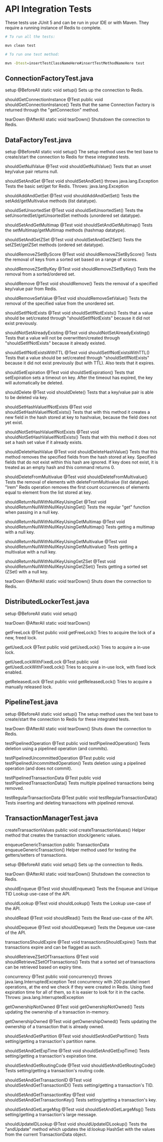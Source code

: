 # API Integration Tests

These tests use JUnit 5 and can be run in your IDE or with Maven.
They require a running instance of Redis to complete.

```sh
# To run all the tests:

mvn clean test

# To run one test method:

mvn -Dtest=insertTestClassNameHere#insertTestMethodNameHere test
```

## ConnectionFactoryTest.java

setup
@BeforeAll static void setup()
Sets up the connection to Redis.

shouldGetConnectionInstance
@Test public void shouldGetConnectionInstance()
Tests that the same Connection Factory is returned through the "getConnection" method.

tearDown
@AfterAll static void tearDown()
Shutsdown the connection to Redis.

## DataFactoryTest.java

setup
@BeforeAll static void setup()
The setup method uses the test base to create/start the connection to Redis for these integrated tests.

shouldGetNullValue
@Test void shouldGetNullValue()
Tests that an unset key/value pair returns null.

shouldSetAndGet
@Test void shouldSetAndGet() throws java.lang.Exception
Tests the basic set/get for Redis.
Throws:
java.lang.Exception

shouldAddAndGetSet
@Test void shouldAddAndGetSet()
Tests the setAdd/getMultivalue methods (list datatype).

shouldSetUnsortedSet
@Test void shouldSetUnsortedSet()
Tests the setUnsortedSet/getUnsortedSet methods (unordered set datatype).

shouldSetAndGetMultimap
@Test void shouldSetAndGetMultimap()
Tests the setMultimap/getMultimap methods (hashmap datatype).

shouldSetAndGetZSet
@Test void shouldSetAndGetZSet()
Tests the setZSet/getZSet methods (ordered set datatype).

shouldRemoveZSetByScore
@Test void shouldRemoveZSetByScore()
Tests the removal of keys from a sorted set based on a range of scores.

shouldRemoveZSetByKey
@Test void shouldRemoveZSetByKey()
Tests the removal from a sorted/ordered set.

shouldRemove
@Test void shouldRemove()
Tests the removal of a specified key/value pair from Redis.

shouldRemoveSetValue
@Test void shouldRemoveSetValue()
Tests the removal of the specified value from the unordered set.

shouldSetIfNotExists
@Test void shouldSetIfNotExists()
Tests that a value should be set/created through "shouldSetIfNotExists" because it did not exist previously.

shouldNotSetAlreadyExisting
@Test void shouldNotSetAlreadyExisting()
Tests that a value will not be overwritten/created through "shouldSetIfNotExists" because it already existed.

shouldSetIfNotExistsWithTTL
@Test void shouldSetIfNotExistsWithTTL()
Tests that a value should be set/created through "shouldSetIfNotExists" because it did not exist previously (but with TTL). Also tests that it expires.

shouldSetExpiration
@Test void shouldSetExpiration()
Tests that setExpiration sets a timeout on key. After the timeout has expired, the key will automatically be deleted.

shouldDelete
@Test void shouldDelete()
Tests that a key/value pair is able to be deleted via key.

shouldSetHashValueIfNotExists
@Test void shouldSetHashValueIfNotExists()
Tests that with this method it creates a new field in the hash stored at key to hashvalue, because the field does not yet exist.

shouldNotSetHashValueIfNotExists
@Test void shouldNotSetHashValueIfNotExists()
Tests that with this method it does not set a hash set value if it already exists.

shouldDeleteHashValue
@Test void shouldDeleteHashValue()
Tests that this method removes the specified fields from the hash stored at key. Specified fields that do not exist within this hash are ignored. If key does not exist, it is treated as an empty hash and this command returns 0.

shouldDeleteFromMultivalue
@Test void shouldDeleteFromMultivalue()
Tests the removal of elements with deleteFromMultivalue (list datatype). "lrem" Redis operation removes the first count occurrences of elements equal to element from the list stored at key.

shouldReturnNullWithNullKeyUsingGet
@Test void shouldReturnNullWithNullKeyUsingGet()
Tests the regular "get" function when passing in a null key.

shouldReturnNullWithNullKeyUsingGetMultimap
@Test void shouldReturnNullWithNullKeyUsingGetMultimap()
Tests getting a multimap with a null key.

shouldReturnNullWithNullKeyUsingGetMultivalue
@Test void shouldReturnNullWithNullKeyUsingGetMultivalue()
Tests getting a multivalue with a null key.

shouldReturnNullWithNullKeyUsingGetZSet
@Test void shouldReturnNullWithNullKeyUsingGetZSet()
Tests getting a sorted set (ZSet) with a null key.

tearDown
@AfterAll static void tearDown()
Shuts down the connection to Redis.

## DistributedLockerTest.java

setup
@BeforeAll static void setup()

tearDown
@AfterAll static void tearDown()

getFreeLock
@Test public void getFreeLock()
Tries to acquire the lock of a new, freed lock.

getUsedLock
@Test public void getUsedLock()
Tries to acquire a in-use lock.

getUsedLockWithFixedLock
@Test public void getUsedLockWithFixedLock()
Tries to acquire a in-use lock, with fixed lock enabled.

getReleasedLock
@Test public void getReleasedLock()
Tries to acquire a manually released lock.

## PipelineTest.java

setup
@BeforeAll static void setup()
The setup method uses the test base to create/start the connection to Redis for these integrated tests.

tearDown
@AfterAll static void tearDown()
Shuts down the connection to Redis.

testPipelinedOperation
@Test public void testPipelinedOperation()
Tests deletion using a pipelined operation (and commits).

testPipelinedUncommittedOperation
@Test public void testPipelinedUncommittedOperation()
Tests deletion using a pipelined operation (and does not commit).

testPipelinedTransactionData
@Test public void testPipelinedTransactionData()
Tests multiple pipelined transactions being removed.

testRegularTransactionData
@Test public void testRegularTransactionData()
Tests inserting and deleting transactions with pipelined removal.

## TransactionManagerTest.java

createTransactionValues
public void createTransactionValues()
Helper method that creates the transaction stock/generic values.

enqueueGenericTransaction
public TransactionData enqueueGenericTransaction()
Helper method used for testing the getters/setters of transactions.

setup
@BeforeAll static void setup()
Sets up the connection to Redis.

tearDown
@AfterAll static void tearDown()
Shutsdown the connection to Redis.

shouldEnqueue
@Test void shouldEnqueue()
Tests the Enqueue and Unique TID Lookup use-case of the API.

shouldLookup
@Test void shouldLookup()
Tests the Lookup use-case of the API.

shouldRead
@Test void shouldRead()
Tests the Read use-case of the API.

shouldDequeue
@Test void shouldDequeue()
Tests the Dequeue use-case of the API.

transactionsShouldExpire
@Test void transactionsShouldExpire()
Tests that transactions expire and can be flagged as such.

shouldRetrieveZSetOfTransactions
@Test void shouldRetrieveZSetOfTransactions()
Tests that a sorted set of transactions can be retrieved based on expiry time.

concurrency
@Test public void concurrency() throws java.lang.InterruptedException
Test concurrency with 200 parallel insert operations, at the end we check if they were created in Redis. Using fixed expiration time for all of them, so it is easier to look for it in the cache.
Throws:
java.lang.InterruptedException

getOwnershipNotOwned
@Test void getOwnershipNotOwned()
Tests updating the ownership of a transaction in-memory.

getOwnershipOwned
@Test void getOwnershipOwned()
Tests updating the ownership of a transaction that is already owned.

shouldSetAndGetPartition
@Test void shouldSetAndGetPartition()
Tests setting/getting a transaction's partition name.

shouldSetAndGetExpTime
@Test void shouldSetAndGetExpTime()
Tests setting/getting a transaction's expiration time.

shouldSetAndGetRoutingCode
@Test void shouldSetAndGetRoutingCode()
Tests setting/getting a transaction's routing code.

shouldSetAndGetTransactionID
@Test void shouldSetAndGetTransactionID()
Tests setting/getting a transaction's TID.

shouldSetAndGetTransactionKey
@Test void shouldSetAndGetTransactionKey()
Tests setting/getting a transaction's key.

shouldSetAndGetLargeMsg
@Test void shouldSetAndGetLargeMsg()
Tests setting/getting a transaction's large message.

shouldUpdateIDLookup
@Test void shouldUpdateIDLookup()
Tests the "andUpdate" method which updates the id:lookup HashSet with the values from the current TransactionData object.
